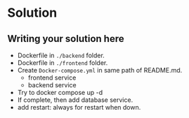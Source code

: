 # Solution

## Writing your solution here

- Dockerfile in `./backend` folder.
- Dockerfile in `./frontend` folder.
- Create `Docker-compose.yml` in same path of README.md.
    - frontend service
    - backend service
- Try to docker compose up -d 
- If complete, then add database service.
- add restart: always for restart when down.

